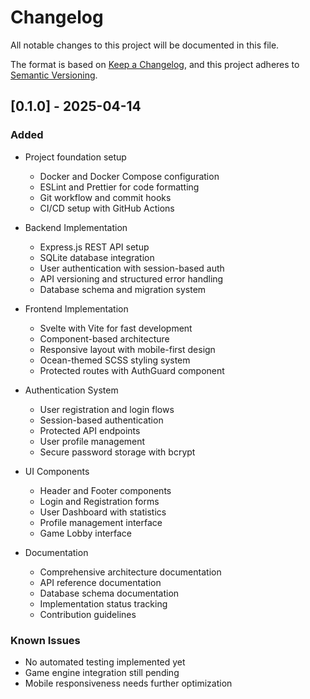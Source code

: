# Changelog

All notable changes to this project will be documented in this file.

The format is based on [Keep a Changelog](https://keepachangelog.com/en/1.0.0/),
and this project adheres to [Semantic Versioning](https://semver.org/spec/v2.0.0.html).

## [0.1.0] - 2025-04-14

### Added

- Project foundation setup
  - Docker and Docker Compose configuration
  - ESLint and Prettier for code formatting
  - Git workflow and commit hooks
  - CI/CD setup with GitHub Actions

- Backend Implementation
  - Express.js REST API setup
  - SQLite database integration
  - User authentication with session-based auth
  - API versioning and structured error handling
  - Database schema and migration system

- Frontend Implementation
  - Svelte with Vite for fast development
  - Component-based architecture
  - Responsive layout with mobile-first design
  - Ocean-themed SCSS styling system
  - Protected routes with AuthGuard component

- Authentication System
  - User registration and login flows
  - Session-based authentication
  - Protected API endpoints
  - User profile management
  - Secure password storage with bcrypt

- UI Components
  - Header and Footer components
  - Login and Registration forms
  - User Dashboard with statistics
  - Profile management interface
  - Game Lobby interface

- Documentation
  - Comprehensive architecture documentation
  - API reference documentation
  - Database schema documentation
  - Implementation status tracking
  - Contribution guidelines

### Known Issues

- No automated testing implemented yet
- Game engine integration still pending
- Mobile responsiveness needs further optimization